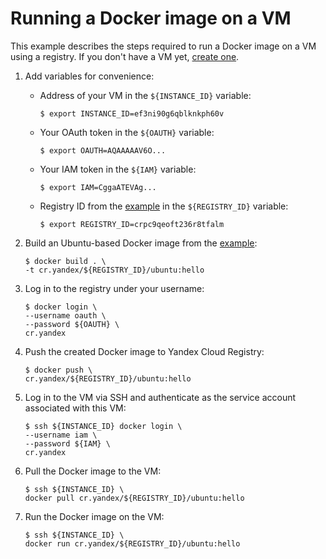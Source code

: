 # Running a Docker image on a VM

This example describes the steps required to run a Docker image on a VM using a registry.
If you don't have a VM yet, [create one](../../compute/quickstart/index.md).

1. Add variables for convenience:

    * Address of your VM in the `${INSTANCE_ID}` variable:

        ```
        $ export INSTANCE_ID=ef3ni90g6qblknkph60v
        ```

    * Your OAuth token in the `${OAUTH}` variable:

        ```
        $ export OAUTH=AQAAAAAV6O...
        ```

    * Your IAM token in the `${IAM}` variable:

        ```
        $ export IAM=CggaATEVAg...
        ```

    * Registry ID from the [example](../quickstart/index.md) in the `${REGISTRY_ID}` variable:

        ```
        $ export REGISTRY_ID=crpc9qeoft236r8tfalm
        ```

1. Build an Ubuntu-based Docker image from the [example](../operations/key.md):

    ```
    $ docker build . \
    -t cr.yandex/${REGISTRY_ID}/ubuntu:hello
    ```

1. Log in to the registry under your username:

    ```
    $ docker login \
    --username oauth \
    --password ${OAUTH} \
    cr.yandex
    ```

1. Push the created Docker image to Yandex Cloud Registry:

    ```
    $ docker push \
    cr.yandex/${REGISTRY_ID}/ubuntu:hello
    ```

1. Log in to the VM via SSH and authenticate as the service account associated with this VM:

    ```
    $ ssh ${INSTANCE_ID} docker login \
    --username iam \
    --password ${IAM} \
    cr.yandex
    ```

1. Pull the Docker image to the VM:

    ```
    $ ssh ${INSTANCE_ID} \
    docker pull cr.yandex/${REGISTRY_ID}/ubuntu:hello
    ```

1. Run the Docker image on the VM:

    ```
    $ ssh ${INSTANCE_ID} \
    docker run cr.yandex/${REGISTRY_ID}/ubuntu:hello
    ```

